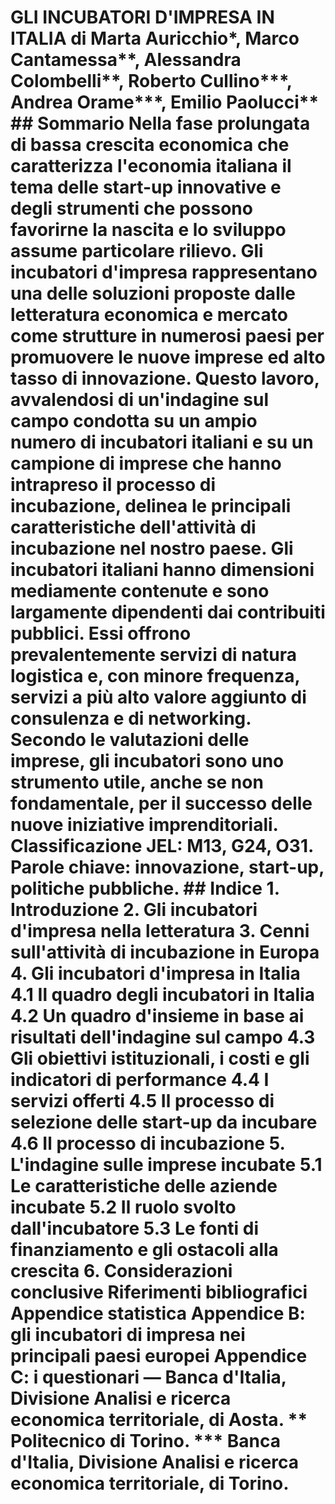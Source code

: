 # GLI INCUBATORI D'IMPRESA IN ITALIA di Marta Auricchio*, Marco Cantamessa**, Alessandra Colombelli**, Roberto Cullino***,  Andrea Orame***, Emilio Paolucci**   ## Sommario   Nella fase prolungata di bassa crescita economica che caratterizza l'economia italiana il tema delle start-up innovative e degli strumenti che possono favorirne la nascita e lo sviluppo assume particolare rilievo. Gli incubatori d'impresa rappresentano una delle soluzioni proposte dalle letteratura economica e mercato come strutture in numerosi paesi per promuovere le nuove imprese ed alto tasso di innovazione. Questo lavoro, avvalendosi di un'indagine sul campo condotta su un ampio numero di incubatori italiani e su un campione di imprese che hanno intrapreso il processo di incubazione, delinea le principali caratteristiche dell'attività di incubazione nel nostro paese. Gli incubatori italiani hanno dimensioni mediamente contenute e sono largamente dipendenti dai contribuiti pubblici. Essi offrono prevalentemente servizi di natura logistica e, con minore frequenza, servizi a più alto valore aggiunto di consulenza e di networking. Secondo le valutazioni delle imprese, gli incubatori sono uno strumento utile, anche se non fondamentale, per il successo delle nuove iniziative imprenditoriali.   **Classificazione JEL**: M13, G24, O31.   **Parole chiave**: innovazione, start-up, politiche pubbliche.   ## Indice 1. Introduzione <!-- 5 --> 2. Gli incubatori d'impresa nella letteratura <!-- 7 --> 3. Cenni sull'attività di incubazione in Europa <!-- 9 --> 4. Gli incubatori d'impresa in Italia <!-- 10 --> 4.1 Il quadro degli incubatori in Italia <!-- 10 --> 4.2 Un quadro d'insieme in base ai risultati dell'indagine sul campo <!-- 11 --> 4.3 Gli obiettivi istituzionali, i costi e gli indicatori di performance <!-- 15 --> 4.4 I servizi offerti <!-- 19 --> 4.5 Il processo di selezione delle start-up da incubare <!-- 23 --> 4.6 Il processo di incubazione <!-- 27 --> 5. L'indagine sulle imprese incubate <!-- 30 --> 5.1 Le caratteristiche delle aziende incubate <!-- 30 --> 5.2 Il ruolo svolto dall'incubatore <!-- 32 --> 5.3 Le fonti di finanziamento e gli ostacoli alla crescita <!-- 34 --> 6. Considerazioni conclusive <!-- 38 --> Riferimenti bibliografici <!-- 39 --> Appendice statistica <!-- 42 -->Appendice B: gli incubatori di impresa nei principali paesi europei <!-- 46 --> Appendice C: i questionari <!-- 48 --> —  Banca d'Italia, Divisione Analisi e ricerca economica territoriale, di Aosta.   ** Politecnico di Torino.   *** Banca d'Italia, Divisione Analisi e ricerca economica territoriale, di Torino.
